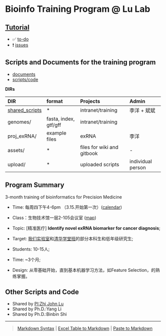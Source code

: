 # Bioinfo Training Program @ Lu Lab

## [Tutorial](https://lulab.gitbook.io/training)

* ✅ [to-do](https://github.com/lulab/training/projects/1?fullscreen=true)
* ❗️ [issues](https://github.com/lulab/training/issues)

## Scripts and Documents for the training program

* [documents](https://github.com/lulab/training/wiki)
* [scripts/code](https://github.com/lulab/training)

**DIRs**

| DIR | format | Projects | Admin |
| :--- | :--- | :--- | :--- | 
| [shared_scripts](https://lulab.github.io/shared_scripts) | * |intranet/training | 李洋 + 斌斌 |
| genomes/ | fasta, index, gtf/gff | intranet/training | 
| proj_exRNA/ | example files | exRNA | 李洋 |
| assets/ | * | files for wiki and gitbook | - | 
| upload/ | * | uploaded scripts | individual person | - |



## Program Summary

3-month training of bioinformatics for Precision Medicine

* Time:   每周四下午4-6pm （3.15.开始第一次）\([calendar](https://calendar.google.com/calendar/embed?src=rhfq9d5sr46lqjpg3vd1ncbosc%40group.calendar.google.com&ctz=Asia%2FShanghai)\)
* Class：生物技术馆一层2-105会议室 \([map](http://bioinfo.life.tsinghua.edu.cn/map)\)

* Topic: \[精准医疗\] **Identify novel exRNA biomarker for cancer diagnosis**;
* Target: [我们实验室](http://bioinfo.life.tsinghua.edu.cn)和[清华学堂班](http://xuetangban.life.tsinghua.edu.cn/)的部分本科生和低年级研究生;
* Students: 10-15人;
* Time:  ~3个月;
* Design: 从零基础开始，直到基本机器学习方法，如Feature Selection，的熟练掌握。




## Other Scripts and Code

* Shared by [PI:Zhi John Lu](https://urluzhi.github.io/scripts)
* Shared by Ph.D.:Yang Li
* Shared by Ph.D.:Binbin Shi

---

> [Markdown Syntax](https://github.com/adam-p/markdown-here/wiki/Markdown-Cheatsheet)
> | [Excel Table to Markdown](https://www.tablesgenerator.com/markdown_tables)
> | [Paste to Markdown](https://euangoddard.github.io/clipboard2markdown/)

